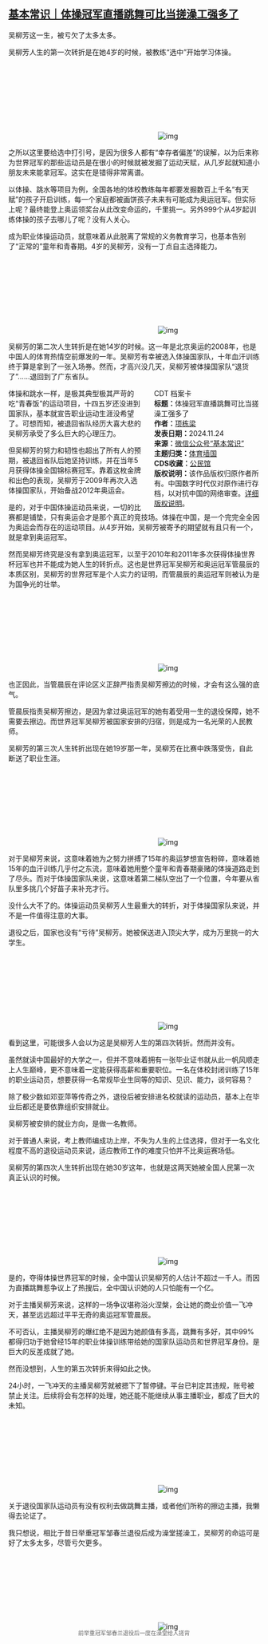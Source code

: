 <!--1732548338000-->
[基本常识｜体操冠军直播跳舞可比当搓澡工强多了](https://chinadigitaltimes.net/chinese/713466.html)
------

<p>吴柳芳这一生，被亏欠了太多太多。</p><p>吴柳芳人生的第一次转折是在她4岁的时候，被教练“选中”开始学习体操。</p><p><img decoding="async" src="data:image/svg+xml,%3Csvg%20xmlns='http://www.w3.org/2000/svg'%20viewBox='0%200%200%200'%3E%3C/svg%3E" alt="img" data-lazy-src="https://chinadigitaltimes.net/chinese/files/2024/11/post-713466-6744955b8ac9f."><noscript><img decoding="async" src="https://chinadigitaltimes.net/chinese/files/2024/11/post-713466-6744955b8ac9f." alt="img"></noscript></p><p>之所以这里要给选中打引号，是因为很多人都有“幸存者偏差”的误解，以为后来称为世界冠军的那些运动员是在很小的时候就被发掘了运动天赋，从几岁起就知道小朋友未来能拿冠军。这实在是错得非常离谱。</p><p>以体操、跳水等项目为例，全国各地的体校教练每年都要发掘数百上千名“有天赋”的孩子开启训练，每一个家庭都被画饼孩子未来有可能成为奥运冠军。但实际上呢？最终能登上奥运领奖台从此改变命运的，千里挑一。另外999个从4岁起训练体操的孩子去哪儿了呢？没有人关心。</p><p>成为职业体操运动员，就意味着从此脱离了常规的义务教育学习，也基本告别了“正常的”童年和青春期。4岁的吴柳芳，没有一丁点自主选择能力。</p><p><img decoding="async" src="data:image/svg+xml,%3Csvg%20xmlns='http://www.w3.org/2000/svg'%20viewBox='0%200%200%200'%3E%3C/svg%3E" alt="img" data-lazy-src="https://chinadigitaltimes.net/chinese/files/2024/11/post-713466-6744955ba4a25."><noscript><img decoding="async" src="https://chinadigitaltimes.net/chinese/files/2024/11/post-713466-6744955ba4a25." alt="img"></noscript></p><p>吴柳芳的第二次人生转折是在她14岁的时候。这一年是北京奥运的2008年，也是中国人的体育热情空前爆发的一年。吴柳芳有幸被选入体操国家队，十年血汗训练终于算是拿到了一张入场券。然而，才高兴没几天，吴柳芳被体操国家队“退货了”……退回到了广东省队。</p><div style="width:42%;float:right;padding-left:20px;"><div class="su-spoiler su-spoiler-style-fancy su-spoiler-icon-chevron-circle" data-scroll-offset="0" data-anchor-in-url="no"><div class="su-spoiler-title" tabindex="0" role="button"><span class="su-spoiler-icon"></span>CDT 档案卡</div><div class="su-spoiler-content su-u-clearfix su-u-trim"><strong>标题：</strong>体操冠军直播跳舞可比当搓澡工强多了<br><strong>作者：</strong><a href="https://chinadigitaltimes.net/space/基本常识" target="_blank">项栋梁</a><br><strong>发表日期：</strong>2024.11.24<br><strong>来源：</strong><a href="https://web.archive.org/web/https://mp.weixin.qq.com/s/K01pQ2NiTneWMARpyuaAUw" target="_blank">微信公众号“基本常识”</a><br><strong>主题归类：</strong><a href="https://chinadigitaltimes.net/space/体育墙国" target="_blank">体育墙国</a><br><strong>CDS收藏：</strong><a href="https://chinadigitaltimes.net/space/%E5%85%AC%E6%B0%91%E9%A6%86" target="_blank" rel="noopener">公民馆</a><br><strong>版权说明：</strong>该作品版权归原作者所有。中国数字时代仅对原作进行存档，以对抗中国的网络审查。<a href="https://chinadigitaltimes.net/chinese/copyright">详细版权说明</a>。</div></div></div><p>体操和跳水一样，是极其典型极其严苛的吃“青春饭”的运动项目，十四五岁还没进到国家队，基本就宣告职业运动生涯没希望了。可想而知，被退回省队经历大喜大悲的吴柳芳承受了多么巨大的心理压力。</p><p>但吴柳芳的努力和韧性也超出了所有人的预期，被退回省队后她坚持训练，并在当年5月获得体操全国锦标赛冠军。靠着这枚金牌和出色的表现，吴柳芳于2009年再次入选体操国家队，开始备战2012年奥运会。</p><p>是的，对于中国体操运动员来说，一切的比赛都是铺垫，只有奥运会才是那个真正的竞技场。体操在中国，是一个完完全全因为奥运会而存在的运动项目。从4岁开始，吴柳芳被寄予的期望就有且只有一个，就是拿到奥运冠军。</p><p>然而吴柳芳终究是没有拿到奥运冠军，以至于2010年和2011年多次获得体操世界杯冠军也并不能成为她人生的转折点。这也是世界冠军吴柳芳和奥运冠军管晨辰的本质区别，吴柳芳的世界冠军是个人实力的证明，而管晨辰的奥运冠军则被认为是为国争光的壮举。</p><p><img decoding="async" src="data:image/svg+xml,%3Csvg%20xmlns='http://www.w3.org/2000/svg'%20viewBox='0%200%200%200'%3E%3C/svg%3E" alt="img" data-lazy-src="https://chinadigitaltimes.net/chinese/files/2024/11/post-713466-6744955bc2369."><noscript><img decoding="async" src="https://chinadigitaltimes.net/chinese/files/2024/11/post-713466-6744955bc2369." alt="img"></noscript></p><p>也正因此，当管晨辰在评论区义正辞严指责吴柳芳擦边的时候，才会有这么强的底气。</p><p>管晨辰指责吴柳芳擦边，是因为拿过奥运冠军的她有着受用一生的退役保障，她不需要去擦边。而世界冠军吴柳芳被国家安排的归宿，则是成为一名光荣的人民教师。</p><p>吴柳芳的第三次人生转折出现在她19岁那一年，吴柳芳在比赛中跌落受伤，自此断送了职业生涯。</p><p><img decoding="async" src="data:image/svg+xml,%3Csvg%20xmlns='http://www.w3.org/2000/svg'%20viewBox='0%200%200%200'%3E%3C/svg%3E" alt="img" data-lazy-src="https://chinadigitaltimes.net/chinese/files/2024/11/post-713466-6744955bdcefb."><noscript><img decoding="async" src="https://chinadigitaltimes.net/chinese/files/2024/11/post-713466-6744955bdcefb." alt="img"></noscript></p><p>对于吴柳芳来说，这意味着她为之努力拼搏了15年的奥运梦想宣告粉碎，意味着她15年的血汗训练几乎付之东流，意味着她用整个童年和青春期豪赌的体操道路走到了尽头。而对于体操国家队来说，这意味着第二梯队空出了一个位置，今年要从省队里多挑几个好苗子来补充才行。</p><p>没什么大不了的。体操运动员吴柳芳人生最重大的转折，对于体操国家队来说，并不是一件值得注意的大事。</p><p>退役之后，国家也没有“亏待”吴柳芳。她被保送进入顶尖大学，成为万里挑一的大学生。</p><p><img decoding="async" src="data:image/svg+xml,%3Csvg%20xmlns='http://www.w3.org/2000/svg'%20viewBox='0%200%200%200'%3E%3C/svg%3E" alt="img" data-lazy-src="https://chinadigitaltimes.net/chinese/files/2024/11/post-713466-6744955c0130e."><noscript><img decoding="async" src="https://chinadigitaltimes.net/chinese/files/2024/11/post-713466-6744955c0130e." alt="img"></noscript></p><p>看到这里，可能很多人会以为这是吴柳芳人生的第四次转折。然而并没有。</p><p>虽然就读中国最好的大学之一，但并不意味着拥有一张毕业证书就从此一帆风顺走上人生巅峰，更不意味着一定能获得高薪和重要职位。一名在体校封闭训练了15年的职业运动员，想要获得一名常规毕业生同等的知识、见识、能力，谈何容易？</p><p>除了极少数如邓亚萍等传奇之外，退役后被安排进名校就读的运动员，基本上在毕业后都还是要依靠组织安排就业。</p><p>吴柳芳被安排的就业方向，是做一名教师。</p><p>对于普通人来说，考上教师编成功上岸，不失为人生的上佳选择，但对于一名文化程度不高的退役运动员来说，适应教师工作的难度只怕并不比奥运赛场低。</p><p>吴柳芳的第四次人生转折出现在她30岁这年，也就是这两天她被全国人民第一次真正认识的时候。</p><p><img decoding="async" src="data:image/svg+xml,%3Csvg%20xmlns='http://www.w3.org/2000/svg'%20viewBox='0%200%200%200'%3E%3C/svg%3E" alt="img" data-lazy-src="https://chinadigitaltimes.net/chinese/files/2024/11/post-713466-6744955c2255a."><noscript><img decoding="async" src="https://chinadigitaltimes.net/chinese/files/2024/11/post-713466-6744955c2255a." alt="img"></noscript></p><p>是的，夺得体操世界冠军的时候，全中国认识吴柳芳的人估计不超过一千人。而因为直播跳舞惹争议上了热搜后，全中国认识她的人只怕能有一个亿。</p><p>对于主播吴柳芳来说，这样的一场争议堪称浴火涅槃，会让她的商业价值一飞冲天，甚至远远超过平平无奇的奥运冠军管晨辰。</p><p>不可否认，主播吴柳芳的爆红绝不是因为她颜值有多高，跳舞有多好，其中99%都得归功于她曾经15年的职业体操训练带给她的国家队运动员和世界冠军身份。是巨大的反差成就了她。</p><p>然而没想到，人生的第五次转折来得如此之快。</p><p>24小时，一飞冲天的主播吴柳芳就被摁下了暂停键。平台已判定其违规，账号被禁止关注。后续将会有怎样的处理，她还能不能继续从事主播职业，都成了巨大的未知。</p><p><img decoding="async" src="data:image/svg+xml,%3Csvg%20xmlns='http://www.w3.org/2000/svg'%20viewBox='0%200%200%200'%3E%3C/svg%3E" alt="img" data-lazy-src="https://chinadigitaltimes.net/chinese/files/2024/11/post-713466-6744955c40908."><noscript><img decoding="async" src="https://chinadigitaltimes.net/chinese/files/2024/11/post-713466-6744955c40908." alt="img"></noscript></p><p>关于退役国家队运动员有没有权利去做跳舞主播，或者他们所称的擦边主播，我懒得去论证了。</p><p>我只想说，相比于昔日举重冠军邹春兰退役后成为澡堂搓澡工，吴柳芳的命运可是好了太多太多，尽管亏欠更多。</p><p><img decoding="async" src="data:image/svg+xml,%3Csvg%20xmlns='http://www.w3.org/2000/svg'%20viewBox='0%200%200%200'%3E%3C/svg%3E" alt="img" data-lazy-src="https://chinadigitaltimes.net/chinese/files/2024/11/post-713466-6744955c5c38f."><noscript><img decoding="async" src="https://chinadigitaltimes.net/chinese/files/2024/11/post-713466-6744955c5c38f." alt="img"></noscript></p><span style="font-size: 0.8em;color: #666;display: block;text-align: center;margin-bottom:32px; margin-top: -20px;line-height:22px;">前举重冠军邹春兰退役后一度在澡堂给人搓背</span><div class="addtoany_share_save_container addtoany_content addtoany_content_bottom"><div class="a2a_kit a2a_kit_size_32 addtoany_list" data-a2a-url="https://chinadigitaltimes.net/chinese/713466.html" data-a2a-title="基本常识｜体操冠军直播跳舞可比当搓澡工强多了"><a class="a2a_button_facebook" href="https://www.addtoany.com/add_to/facebook?linkurl=https%3A%2F%2Fchinadigitaltimes.net%2Fchinese%2F713466.html&amp;linkname=%E5%9F%BA%E6%9C%AC%E5%B8%B8%E8%AF%86%EF%BD%9C%E4%BD%93%E6%93%8D%E5%86%A0%E5%86%9B%E7%9B%B4%E6%92%AD%E8%B7%B3%E8%88%9E%E5%8F%AF%E6%AF%94%E5%BD%93%E6%90%93%E6%BE%A1%E5%B7%A5%E5%BC%BA%E5%A4%9A%E4%BA%86" title="Facebook" rel="nofollow noopener" target="_blank"></a><a class="a2a_button_twitter" href="https://www.addtoany.com/add_to/twitter?linkurl=https%3A%2F%2Fchinadigitaltimes.net%2Fchinese%2F713466.html&amp;linkname=%E5%9F%BA%E6%9C%AC%E5%B8%B8%E8%AF%86%EF%BD%9C%E4%BD%93%E6%93%8D%E5%86%A0%E5%86%9B%E7%9B%B4%E6%92%AD%E8%B7%B3%E8%88%9E%E5%8F%AF%E6%AF%94%E5%BD%93%E6%90%93%E6%BE%A1%E5%B7%A5%E5%BC%BA%E5%A4%9A%E4%BA%86" title="Twitter" rel="nofollow noopener" target="_blank"></a><a class="a2a_button_telegram" href="https://www.addtoany.com/add_to/telegram?linkurl=https%3A%2F%2Fchinadigitaltimes.net%2Fchinese%2F713466.html&amp;linkname=%E5%9F%BA%E6%9C%AC%E5%B8%B8%E8%AF%86%EF%BD%9C%E4%BD%93%E6%93%8D%E5%86%A0%E5%86%9B%E7%9B%B4%E6%92%AD%E8%B7%B3%E8%88%9E%E5%8F%AF%E6%AF%94%E5%BD%93%E6%90%93%E6%BE%A1%E5%B7%A5%E5%BC%BA%E5%A4%9A%E4%BA%86" title="Telegram" rel="nofollow noopener" target="_blank"></a><a class="a2a_button_reddit" href="https://www.addtoany.com/add_to/reddit?linkurl=https%3A%2F%2Fchinadigitaltimes.net%2Fchinese%2F713466.html&amp;linkname=%E5%9F%BA%E6%9C%AC%E5%B8%B8%E8%AF%86%EF%BD%9C%E4%BD%93%E6%93%8D%E5%86%A0%E5%86%9B%E7%9B%B4%E6%92%AD%E8%B7%B3%E8%88%9E%E5%8F%AF%E6%AF%94%E5%BD%93%E6%90%93%E6%BE%A1%E5%B7%A5%E5%BC%BA%E5%A4%9A%E4%BA%86" title="Reddit" rel="nofollow noopener" target="_blank"></a><a class="a2a_button_whatsapp" href="https://www.addtoany.com/add_to/whatsapp?linkurl=https%3A%2F%2Fchinadigitaltimes.net%2Fchinese%2F713466.html&amp;linkname=%E5%9F%BA%E6%9C%AC%E5%B8%B8%E8%AF%86%EF%BD%9C%E4%BD%93%E6%93%8D%E5%86%A0%E5%86%9B%E7%9B%B4%E6%92%AD%E8%B7%B3%E8%88%9E%E5%8F%AF%E6%AF%94%E5%BD%93%E6%90%93%E6%BE%A1%E5%B7%A5%E5%BC%BA%E5%A4%9A%E4%BA%86" title="WhatsApp" rel="nofollow noopener" target="_blank"></a><a class="a2a_button_email" href="https://www.addtoany.com/add_to/email?linkurl=https%3A%2F%2Fchinadigitaltimes.net%2Fchinese%2F713466.html&amp;linkname=%E5%9F%BA%E6%9C%AC%E5%B8%B8%E8%AF%86%EF%BD%9C%E4%BD%93%E6%93%8D%E5%86%A0%E5%86%9B%E7%9B%B4%E6%92%AD%E8%B7%B3%E8%88%9E%E5%8F%AF%E6%AF%94%E5%BD%93%E6%90%93%E6%BE%A1%E5%B7%A5%E5%BC%BA%E5%A4%9A%E4%BA%86" title="Email" rel="nofollow noopener" target="_blank"></a><a class="a2a_button_copy_link" href="https://www.addtoany.com/add_to/copy_link?linkurl=https%3A%2F%2Fchinadigitaltimes.net%2Fchinese%2F713466.html&amp;linkname=%E5%9F%BA%E6%9C%AC%E5%B8%B8%E8%AF%86%EF%BD%9C%E4%BD%93%E6%93%8D%E5%86%A0%E5%86%9B%E7%9B%B4%E6%92%AD%E8%B7%B3%E8%88%9E%E5%8F%AF%E6%AF%94%E5%BD%93%E6%90%93%E6%BE%A1%E5%B7%A5%E5%BC%BA%E5%A4%9A%E4%BA%86" title="Copy Link" rel="nofollow noopener" target="_blank"></a><a class="a2a_dd addtoany_share_save addtoany_share" href="https://www.addtoany.com/share"></a></div></div>
